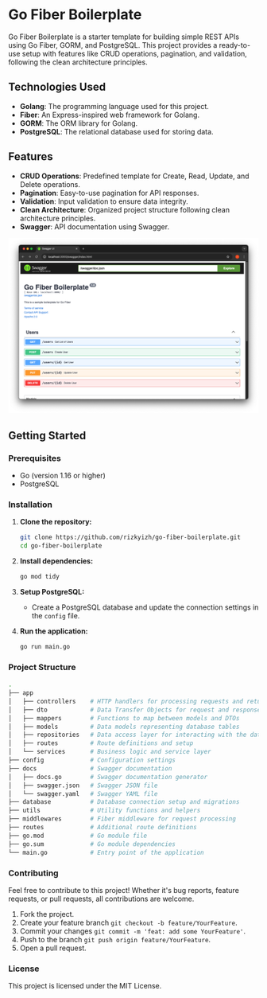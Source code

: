 # Go Fiber Boilerplate

Go Fiber Boilerplate is a starter template for building simple REST APIs using Go Fiber, GORM, and PostgreSQL. This project provides a ready-to-use setup with features like CRUD operations, pagination, and validation, following the clean architecture principles.

## Technologies Used

- **Golang**: The programming language used for this project.
- **Fiber**: An Express-inspired web framework for Golang.
- **GORM**: The ORM library for Golang.
- **PostgreSQL**: The relational database used for storing data.

## Features

- **CRUD Operations**: Predefined template for Create, Read, Update, and Delete operations.
- **Pagination**: Easy-to-use pagination for API responses.
- **Validation**: Input validation to ensure data integrity.
- **Clean Architecture**: Organized project structure following clean architecture principles.
- **Swagger**: API documentation using Swagger.

<img  src="./swagger.png" title="Swagger" />

## Getting Started

### Prerequisites

- Go (version 1.16 or higher)
- PostgreSQL

### Installation

1. **Clone the repository:**

   ```bash
   git clone https://github.com/rizkyizh/go-fiber-boilerplate.git
   cd go-fiber-boilerplate
   ```

2. **Install dependencies:**

   ```bash
   go mod tidy
   ```

3. **Setup PostgreSQL:**

   - Create a PostgreSQL database and update the connection settings in the `config` file.

4. **Run the application:**

   ```bash
   go run main.go
   ```

### Project Structure

```bash
.
├── app
│   ├── controllers    # HTTP handlers for processing requests and returning responses
│   ├── dto            # Data Transfer Objects for request and response payloads
│   ├── mappers        # Functions to map between models and DTOs
│   ├── models         # Data models representing database tables
│   ├── repositories   # Data access layer for interacting with the database
│   ├── routes         # Route definitions and setup
│   └── services       # Business logic and service layer
├── config             # Configuration settings
├── docs               # Swagger documentation
│   ├── docs.go        # Swagger documentation generator
│   ├── swagger.json   # Swagger JSON file
│   └── swagger.yaml   # Swagger YAML file
├── database           # Database connection setup and migrations
├── utils              # Utility functions and helpers
├── middlewares        # Fiber middleware for request processing
├── routes             # Additional route definitions
├── go.mod             # Go module file
├── go.sum             # Go module dependencies
└── main.go            # Entry point of the application
```

### Contributing

Feel free to contribute to this project! Whether it's bug reports, feature requests, or pull requests, all contributions are welcome.

1. Fork the project.
2. Create your feature branch `git checkout -b feature/YourFeature`.
3. Commit your changes `git commit -m 'feat: add some YourFeature'`.
4. Push to the branch `git push origin feature/YourFeature`.
5. Open a pull request.

### License

This project is licensed under the MIT License.

